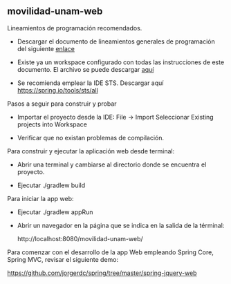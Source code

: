 ## movilidad-unam-web

Lineamientos de programación recomendados.

* Descargar el documento de lineamientos generales de programación del siguiente
  [enlace](https://drive.google.com/open?id=1mkrT1ZZFNAUtTvskoIefzD2eNjpiZPXG)

* Existe ya un workspace configurado con todas las instrucciones de este
  documento.  El archivo se puede descargar [aquí](https://drive.google.com/open?id=1mdqOa7Brr0uU-txOTFyCVUUjlHVDTZPR)
  
* Se recomienda emplear la IDE STS. Descargar aquí
  https://spring.io/tools/sts/all

Pasos a seguir para construir y probar

*  Importar el proyecto desde la IDE:  File -> Import
   Seleccionar  Existing projects into Workspace

* Verificar que no existan problemas de compilación.

Para construir y ejecutar la aplicación web desde terminal:

* Abrir una terminal y cambiarse al directorio donde se encuentra el proyecto.

* Ejecutar  ./gradlew build

Para iniciar la app web:

* Ejecutar   ./gradlew appRun

* Abrir un navegador en la página que se indica en la salida de la términal:
  
  http://localhost:8080/movilidad-unam-web/


Para comenzar con el desarrollo de la app Web empleando Spring Core, Spring MVC,
revisar el siguiente demo:

 https://github.com/jorgerdc/spring/tree/master/spring-jquery-web


  


<!--stackedit_data:
eyJoaXN0b3J5IjpbLTE4MTc0NzkzMzksMTMwNTI4NDQ1XX0=
-->
